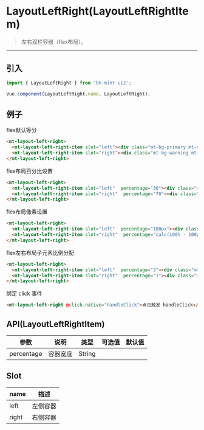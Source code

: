 # LayoutLeftRight(LayoutLeftRightItem)

> 左右双栏容器（flex布局）。

------------

## 引入

```javascript
import { LayoutLeftRight } from 'bh-mint-ui2';

Vue.component(LayoutLeftRight.name, LayoutLeftRight);
```

## 例子
flex默认等分

```html
<mt-layout-left-right>
  <mt-layout-left-right-item slot="left"><div class="mt-bg-primary mt-color-white">左flex:1</div></mt-layout-left-right-item>
  <mt-layout-left-right-item slot="right"><div class="mt-bg-warning mt-color-white">右flex:1</div></mt-layout-left-right-item>
</mt-layout-left-right>
```


flex布局百分比设置

```html
<mt-layout-left-right>
  <mt-layout-left-right-item slot="left"  percentage="30"><div class="mt-bg-primary mt-color-white">左30%</div></mt-layout-left-right-item>
  <mt-layout-left-right-item slot="right"  percentage="70"><div class="mt-bg-warning mt-color-white">右70%</div></mt-layout-left-right-item>
</mt-layout-left-right>
```

flex布局像素设置

```html
<mt-layout-left-right>
  <mt-layout-left-right-item slot="left"  percentage="100px"><div class="mt-bg-primary mt-color-white">左60px</div></mt-layout-left-right-item>
  <mt-layout-left-right-item slot="right"  percentage="calc(100% - 100px)"><div class="mt-bg-warning mt-color-white">右(100%-40px)</div></mt-layout-left-right-item>
</mt-layout-left-right>
```

flex左右布局子元素比例分配

```html
<mt-layout-left-right>
  <mt-layout-left-right-item slot="left"  percentage="2"><div class="mt-bg-primary mt-color-white">左60px</div></mt-layout-left-right-item>
  <mt-layout-left-right-item slot="right"  percentage="1"><div class="mt-bg-warning mt-color-white">右(100%-40px)</div></mt-layout-left-right-item>
</mt-layout-left-right>
```

绑定 click 事件
```html
<mt-layout-left-right @click.native="handleClick">点击触发 handleClick</mt-layout-left-right>
```

## API(LayoutLeftRightItem)
| 参数 | 说明 | 类型 | 可选值 | 默认值 |
|------|-------|---------|-------|--------|
| percentage | 容器宽度 | String |  |  |

## Slot
| name | 描述 |
|------|--------|
| left | 左侧容器|
| right | 右侧容器|

